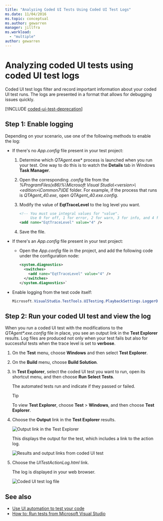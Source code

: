 ```yaml
---
title: "Analyzing Coded UI Tests Using Coded UI Test Logs"
ms.date: 11/04/2016
ms.topic: conceptual
ms.author: gewarren
manager: jillfra
ms.workload:
  - "multiple"
author: gewarren
---
```

# Analyzing coded UI tests using coded UI test logs

Coded UI test logs filter and record important information about your coded UI test runs. The logs are presented in a format that allows for debugging issues quickly.

[!INCLUDE [coded-ui-test-deprecation](includes/coded-ui-test-deprecation.md)]

## Step 1: Enable logging

Depending on your scenario, use one of the following methods to enable the log:

- If there's no *App.config* file present in your test project:

   1. Determine which *QTAgent*.exe* process is launched when you run your test. One way to do this is to watch the **Details** tab in Windows **Task Manager**.
   
   2. Open the corresponding *.config* file from the *%ProgramFiles(x86)%\Microsoft Visual Studio\\\<version>\\\<edition>\Common7\IDE* folder. For example, if the process that runs is *QTAgent_40.exe*, open *QTAgent_40.exe.config*.

   2. Modify the value of **EqtTraceLevel** to the log level you want.
   
      ```xml
      <!-- You must use integral values for "value".
           Use 0 for off, 1 for error, 2 for warn, 3 for info, and 4 for verbose. -->
      <add name="EqtTraceLevel" value="4" />
      ```

   3. Save the file.

- If there's an *App.config* file present in your test project:

    - Open the *App.config* file in the project, and add the following code under the configuration node:

      ```xml
      <system.diagnostics>
        <switches>
          <add name="EqtTraceLevel" value="4" />
        </switches>
      </system.diagnostics>`
      ```

- Enable logging from the test code itself:

   ```csharp
   Microsoft.VisualStudio.TestTools.UITesting.PlaybackSettings.LoggerOverrideState = HtmlLoggerState.AllActionSnapshot;
   ```

## Step 2: Run your coded UI test and view the log

When you run a coded UI test with the modifications to the *QTAgent\*.exe.config* file in place, you see an output link in the **Test Explorer** results. Log files are produced not only when your test fails but also for successful tests when the trace level is set to **verbose**.

1. On the **Test** menu, choose **Windows** and then select **Test Explorer**.

2. On the **Build** menu, choose **Build Solution**.

3. In **Test Explorer**, select the coded UI test you want to run, open its shortcut menu, and then choose **Run Select Tests**.

     The automated tests run and indicate if they passed or failed.

    > [!TIP]
    > To view **Test Explorer**, choose **Test** > **Windows**, and then choose **Test Explorer**.

4. Choose the **Output** link in the **Test Explorer** results.

     ![Output link in the Test Explorer](../test/media/cuit_htmlactionlog1.png)

     This displays the output for the test, which includes a link to the action log.

     ![Results and output links from coded UI test](../test/media/cuit_htmlactionlog2.png)

5. Choose the *UITestActionLog.html* link.

     The log is displayed in your web browser.

     ![Coded UI test log file](../test/media/cuit_htmlactionlog3.png)

## See also

- [Use UI automation to test your code](../test/use-ui-automation-to-test-your-code.md)
- [How to: Run tests from Microsoft Visual Studio](https://msdn.microsoft.com/Library/1a1207a9-2a33-4a1e-a1e3-ddf0181b1046)
